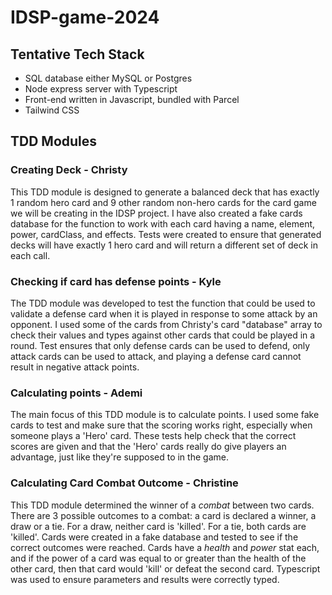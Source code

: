 # IDSP-game-2024

## Tentative Tech Stack

- SQL database either MySQL or Postgres
- Node express server with Typescript
- Front-end written in Javascript, bundled with Parcel
- Tailwind CSS

## TDD Modules

### Creating Deck - Christy

This TDD module is designed to generate a balanced deck that has exactly 1 random hero card and 9 other random non-hero cards for the card game we will be creating in the IDSP project. I have also created a fake cards database for the function to work with each card having a name, element, power, cardClass, and effects. Tests were created to ensure that generated decks will have exactly 1 hero card and will return a different set of deck in each call.

### Checking if card has defense points - Kyle

The TDD module was developed to test the function that could be used to validate a defense card when it is played in response to some attack by an opponent. I used some of the cards from Christy's card "database" array to check their values and types against other cards that could be played in a round. Test ensures that only defense cards can be used to defend, only attack cards can be used to attack, and playing a defense card cannot result in negative attack points.

### Calculating points - Ademi

The main focus of this TDD module is to calculate points. I used some fake cards to test and make sure that the scoring works right, especially when someone plays a 'Hero' card. These tests help check that the correct scores are given and that the 'Hero' cards really do give players an advantage, just like they're supposed to in the game.

### Calculating Card Combat Outcome - Christine

This TDD module determined the winner of a *combat* between two cards. There are 3 possible outcomes to a combat: a card is declared a winner, 
a draw or a tie. For a draw, neither card is 'killed'. For a tie, both cards are 'killed'. Cards were created in a fake database and tested to see if the correct outcomes were reached. Cards have a *health* and *power* stat each, and if the power of a card was equal to or greater than the health of the other card, then that card would 'kill' or defeat the second card. Typescript was used to ensure parameters and results were correctly typed. 

